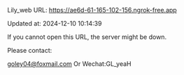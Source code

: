 Lily_web URL: https://ae6d-61-165-102-156.ngrok-free.app

Updated at: 2024-12-10 10:14:39

If you cannot open this URL, the server might be down.

Please contact: 

goley04@foxmail.com Or Wechat:GL_yeaH